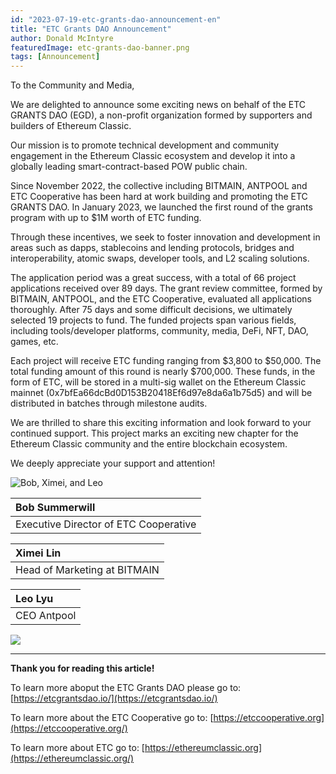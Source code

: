 ```yaml
---
id: "2023-07-19-etc-grants-dao-announcement-en"
title: "ETC Grants DAO Announcement"
author: Donald McIntyre
featuredImage: etc-grants-dao-banner.png
tags: [Announcement]
---
```


To the Community and Media,

We are delighted to announce some exciting news on behalf of the ETC GRANTS DAO (EGD), a non-profit organization formed by supporters and builders of Ethereum Classic.

Our mission is to promote technical development and community engagement in the Ethereum Classic ecosystem and develop it into a globally leading smart-contract-based POW public chain.

Since November 2022, the collective including BITMAIN, ANTPOOL and ETC Cooperative has been hard at work building and promoting the ETC GRANTS DAO.  In January 2023, we launched the first round of the grants program with up to $1M worth of ETC funding. 

Through these incentives, we seek to foster innovation and development in areas such as dapps, stablecoins and lending protocols, bridges and interoperability, atomic swaps, developer tools, and L2 scaling solutions.

The application period was a great success, with a total of 66 project applications received over 89 days. The grant review committee, formed by BITMAIN, ANTPOOL, and the ETC Cooperative, evaluated all applications thoroughly. After 75 days and some difficult decisions, we ultimately selected 19 projects to fund. The funded projects span various fields, including tools/developer platforms, community, media, DeFi, NFT, DAO, games, etc. 

Each project will receive ETC funding ranging from $3,800 to $50,000. The total funding amount of this round is nearly $700,000. These funds, in the form of ETC, will be stored in a multi-sig wallet on the Ethereum Classic mainnet (0x7bfEa66dcBd0D153B20418Ef6d97e8da6a1b75d5) and will be distributed in batches through milestone audits.

We are thrilled to share this exciting information and look forward to your continued support. This project marks an exciting new chapter for the Ethereum Classic community and the entire blockchain ecosystem.

We deeply appreciate your support and attention!


![Bob, Ximei, and Leo](/bob-ximei-leo-2.png)


| Bob Summerwill | 
|:---------------|
| Executive Director of ETC Cooperative |

| Ximei Lin | 
|:-----------|
| Head of Marketing at BITMAIN |

| Leo Lyu |
|:--------|
| CEO Antpool |

![](/etc-grants-dao-team-logos.png)

---

**Thank you for reading this article!**

To learn more aboput the ETC Grants DAO please go to: [https://etcgrantsdao.io/](https://etcgrantsdao.io/)

To learn more about the ETC Cooperative go to:  [https://etccooperative.org](https://etccooperative.org/)

To learn more about ETC go to:  [https://ethereumclassic.org](https://ethereumclassic.org/)
